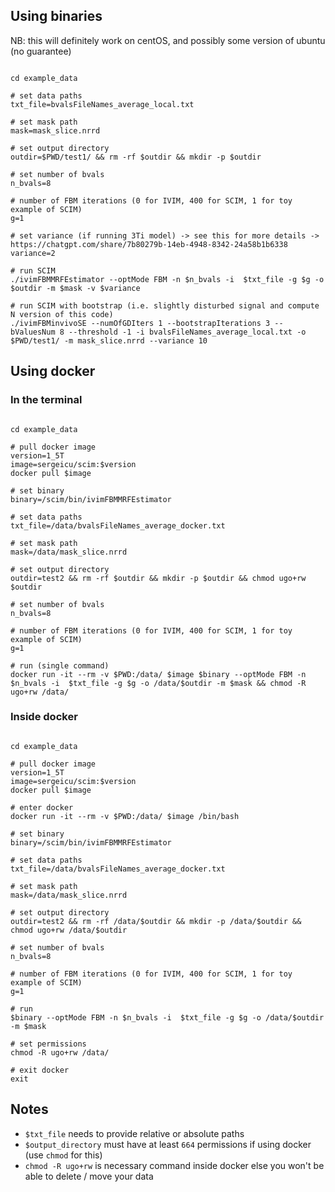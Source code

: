 ## Using binaries 

NB: this will definitely work on centOS, and possibly some version of ubuntu (no guarantee)

```

cd example_data 

# set data paths 
txt_file=bvalsFileNames_average_local.txt

# set mask path 
mask=mask_slice.nrrd

# set output directory 
outdir=$PWD/test1/ && rm -rf $outdir && mkdir -p $outdir

# set number of bvals 
n_bvals=8

# number of FBM iterations (0 for IVIM, 400 for SCIM, 1 for toy example of SCIM) 
g=1 

# set variance (if running 3Ti model) -> see this for more details -> https://chatgpt.com/share/7b80279b-14eb-4948-8342-24a58b1b6338
variance=2

# run SCIM 
./ivimFBMMRFEstimator --optMode FBM -n $n_bvals -i  $txt_file -g $g -o $outdir -m $mask -v $variance 

# run SCIM with bootstrap (i.e. slightly disturbed signal and compute N version of this code)
./ivimFBMinvivoSE --numOfGDIters 1 --bootstrapIterations 3 --bValuesNum 8 --threshold -1 -i bvalsFileNames_average_local.txt -o $PWD/test1/ -m mask_slice.nrrd --variance 10 
```

## Using docker 

### In the terminal 
```

cd example_data 

# pull docker image
version=1_5T
image=sergeicu/scim:$version
docker pull $image

# set binary
binary=/scim/bin/ivimFBMMRFEstimator

# set data paths 
txt_file=/data/bvalsFileNames_average_docker.txt

# set mask path 
mask=/data/mask_slice.nrrd

# set output directory 
outdir=test2 && rm -rf $outdir && mkdir -p $outdir && chmod ugo+rw $outdir

# set number of bvals 
n_bvals=8

# number of FBM iterations (0 for IVIM, 400 for SCIM, 1 for toy example of SCIM) 
g=1 

# run (single command)
docker run -it --rm -v $PWD:/data/ $image $binary --optMode FBM -n $n_bvals -i  $txt_file -g $g -o /data/$outdir -m $mask && chmod -R ugo+rw /data/

```

### Inside docker 
```

cd example_data 

# pull docker image
version=1_5T
image=sergeicu/scim:$version
docker pull $image

# enter docker 
docker run -it --rm -v $PWD:/data/ $image /bin/bash 

# set binary
binary=/scim/bin/ivimFBMMRFEstimator

# set data paths 
txt_file=/data/bvalsFileNames_average_docker.txt

# set mask path 
mask=/data/mask_slice.nrrd

# set output directory 
outdir=test2 && rm -rf /data/$outdir && mkdir -p /data/$outdir && chmod ugo+rw /data/$outdir

# set number of bvals 
n_bvals=8

# number of FBM iterations (0 for IVIM, 400 for SCIM, 1 for toy example of SCIM) 
g=1 

# run 
$binary --optMode FBM -n $n_bvals -i  $txt_file -g $g -o /data/$outdir -m $mask

# set permissions 
chmod -R ugo+rw /data/

# exit docker 
exit

```



## Notes
- `$txt_file` needs to provide relative or absolute paths
- `$output_directory` must have at least `664` permissions if using docker (use `chmod` for this) 
- `chmod -R ugo+rw` is necessary command inside docker else you won't be able to delete / move your data
